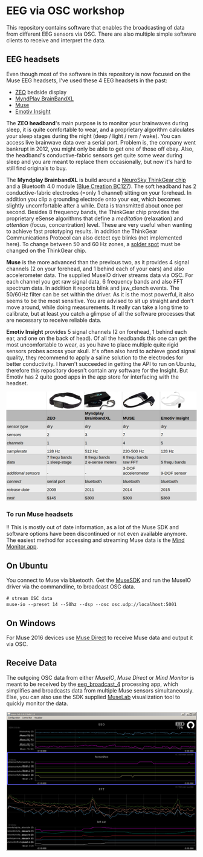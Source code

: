 ﻿﻿﻿﻿﻿﻿﻿﻿﻿﻿﻿
# EEG via OSC workshop

This repository contains software that enables the broadcasting of data from different EEG sensors  via OSC.  There are also multiple simple software clients to receive and interpret the data. 

## EEG headsets

Even though most of the software in this repository is now focused on the Muse EEG headsets, I've used these 4 EEG headsets in the past:

 * [ZEO](http://en.wikipedia.org/wiki/Zeo,_Inc.) bedside display
 * [MyndPlay BrainBandXL](http://myndplay.com/products.php?prod=9)
 * [Muse](http://www.choosemuse.com)
 * [Emotiv Insight](https://emotiv.com/insight.php)

The **ZEO headband**'s main purpose is to monitor your brainwaves during sleep, it is quite comfortable to wear, and a proprietary algorithm calculates your sleep stages during the night (deep / light / rem / wake). You can access live brainwave data over a serial port. Problem is, the company went bankrupt in 2012, you might only be able to get one of those off ebay. Also, the headband's conductive-fabric sensors get quite some wear during sleep and you are meant to replace them occasionally, but now it's hard to still find originals to buy. 

The **Myndplay BrainbandXL** is build around a [NeuroSky ThinkGear chip](http://neurosky.com/products-markets/eeg-biosensors/hardware/) and a Bluetooth 4.0 module ([Blue Creation BC127](http://www.bluecreation.com/product_info.php?products_id=38)). The soft headband has 2 conductive-fabric electrodes (=only 1 channel) sitting on your forehead. In addition you clip a grounding electrode onto your ear, which becomes slightly uncomfortable after a while. Data is transmitted about once per second. Besides 8 frequency bands, the ThinkGear chip provides the proprietary eSense algorithms that define a *meditation* (relaxation) and *attention* (focus, concentration) level. These are very useful when wanting to achieve fast prototyping results. In addition the ThinkGear Communications Protocol can also detect eye blinks (not implemented here). To change between 50 and 60 Hz zones, a [solder spot](https://www.flickr.com/photos/evsc/15347233443/) must be changed on the ThinkGear chip. 

**Muse** is the more advanced than the previous two, as it provides 4 signal channels (2 on your forehead, and 1 behind each of your ears) and also accelerometer data. The supplied MuseIO driver streams data via OSC. For each channel you get raw signal data, 6 frequency bands and also FFT spectrum data. In addition it reports blink and jaw_clench events. The 50/60Hz filter can be set within the driver. As it is the most powerful, it also seems to be the most sensitive. You are advised to sit up straight and don't move around, while doing measurements. It really can take a long time to calibrate, but at least you catch a glimpse of all the software processes that are necessary to receive reliable data. 

**Emotiv Insight** provides 5 signal channels (2 on forehead, 1 behind each ear, and one on the back of head). Of all the headbands this one can get the most uncomfortable to wear, as you have to place multiple quite rigid sensors probes across your skull. It's often also hard to achieve good signal quality, they recommend to apply a saline solution to the electrodes for better conductivity. I haven't succeeded in getting the API to run on Ubuntu, therefore this repository doesn't contain any software for the Insight. But Emotiv has 2 quite good apps in the app store for interfacing with the headset.

<p align="center">
	<img src="https://raw.githubusercontent.com/evsc/eegOSCworkshop/master/_presentation/img/bci_compare.png"/>
</p>


### To run Muse headsets 

!! This is mostly out of date information, as a lot of the Muse SDK and software options have been discontinued or not even available anymore. The easiest method for accessing and streaming Muse data is the [Mind Monitor app](https://mind-monitor.com/). 

## On Ubuntu
You connect to Muse via bluetooth. Get the [MuseSDK](https://sites.google.com/a/interaxon.ca/muse-developer-site/download) and run the MuseIO driver via the commandline, to broadcast OSC data.

```shell 
# stream OSC data 
muse-io --preset 14 --50hz --dsp --osc osc.udp://localhost:5001
```

## On Windows
For Muse 2016 devices use [Muse Direct](http://developer.choosemuse.com/tools/windows-tools/musedirect) to receive Muse data and output it via OSC.

## Receive Data
The outgoing OSC data from either _MuseIO_, _Muse Direct_ or _Mind Monitor_ is meant to be received by the [eeg\_broadcast\_4](https://github.com/evsc/eegOSCworkshop/tree/master/broadcaster) processing app, which simplifies and broadcasts data from multiple Muse sensors simultaneously. Else, you can also use the SDK supplied [MuseLab](https://sites.google.com/a/interaxon.ca/muse-developer-site/muselab) visualization tool to quickly monitor the data. 

<p align="center">
	<img src="https://raw.githubusercontent.com/evsc/eegOSCworkshop/master/_presentation/img/muselab.PNG"/>
</p>






















